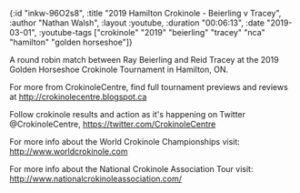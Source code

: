 {:id "inkw-96O2s8",
 :title "2019 Hamilton Crokinole - Beierling v Tracey",
 :author "Nathan Walsh",
 :layout :youtube,
 :duration "00:06:13",
 :date "2019-03-01",
 :youtube-tags
 ["crokinole"
  "2019"
  "beierling"
  "tracey"
  "nca"
  "hamilton"
  "golden horseshoe"]}


A round robin match between Ray Beierling and Reid Tracey at the 2019 Golden Horseshoe Crokinole Tournament in Hamilton, ON. 

For more from CrokinoleCentre, find full tournament previews and reviews at http://crokinolecentre.blogspot.ca

Follow crokinole results and action as it's happening on Twitter @CrokinoleCentre, https://twitter.com/CrokinoleCentre

For more info about the World Crokinole Championships visit: http://www.worldcrokinole.com

For more info about the National Crokinole Association Tour visit: http://www.nationalcrokinoleassociation.com/
